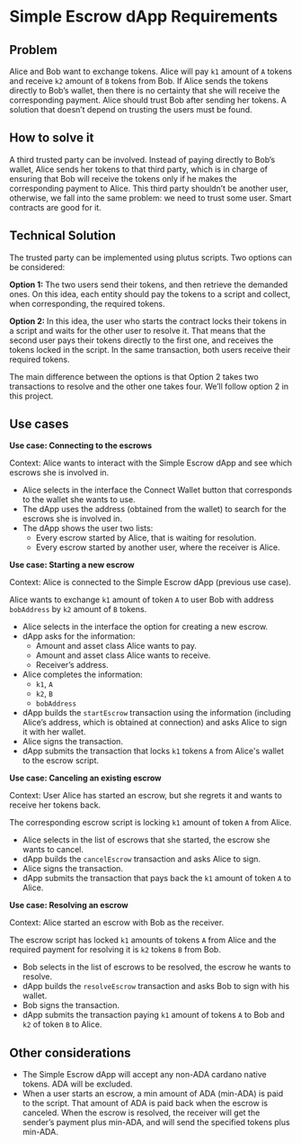 # Simple Escrow dApp Requirements

## Problem

Alice and Bob want to exchange tokens. Alice will pay `k1` amount of `A` 
tokens and receive `k2` amount of `B` tokens from Bob. If Alice sends 
the tokens directly to Bob’s wallet, then there is no certainty that she 
will receive the corresponding payment. Alice should trust Bob after sending her tokens. 
A solution that doesn’t depend on trusting the users must be found.

## How to solve it

A third trusted party can be involved. Instead of paying directly to Bob’s wallet, 
Alice sends her tokens to that third party, which is in charge of ensuring that 
Bob will receive the tokens only if he makes the corresponding payment to Alice. 
This third party shouldn’t be another user, otherwise, 
we fall into the same problem: we need to trust some user. 
Smart contracts are good for it.

## Technical Solution

The trusted party can be implemented using plutus scripts. 
Two options can be considered:

**Option 1:** The two users send their tokens, and then retrieve the demanded ones. 
On this idea, each entity should pay the tokens to a script and collect, 
when corresponding, the required tokens. 

**Option 2:**  In this idea, the user who starts the contract locks their 
tokens in a script and waits for the other user to resolve it. 
That means that the second user pays their tokens directly to the first one,
and receives the tokens locked in the script. 
In the same transaction, both users receive their required tokens. 

The main difference between the options is that Option 2 takes two transactions to 
resolve and the other one takes four. We’ll follow option 2 in this project.

## Use cases

**Use case: Connecting to the escrows**

Context: Alice wants to interact with the Simple Escrow dApp and see which escrows she is involved in. 

- Alice selects in the interface the Connect Wallet button that corresponds to the wallet she wants to use.
- The dApp uses the address (obtained from the wallet) to search for the escrows she is involved in.
- The dApp shows the user two lists:
    - Every escrow started by Alice, that is waiting for resolution.
    - Every escrow started by another user, where the receiver is Alice.

**Use case: Starting a new escrow**

Context: Alice is connected to the Simple Escrow dApp (previous use case).

Alice wants to exchange `k1` amount of token `A` to user Bob with address `bobAddress` by `k2` amount of  `B` tokens.

- Alice selects in the interface the option for creating a new escrow.
- dApp asks for the information:
    - Amount and asset class Alice wants to pay.
    - Amount and asset class Alice wants to receive.
    - Receiver’s address.
- Alice completes the information:
    - `k1`, `A`
    - `k2`, `B`
    - `bobAddress`
- dApp builds the `startEscrow` transaction using the information 
(including Alice’s address, which is obtained at connection) and asks Alice to sign it with her wallet.
- Alice signs the transaction.
- dApp submits the transaction that locks `k1` tokens `A`  from Alice's wallet to the escrow script.

**Use case: Canceling an existing escrow**

Context: User Alice has started an escrow, but she regrets it and wants to receive her tokens back.

The corresponding escrow script is locking `k1` amount of token `A` from Alice.

- Alice selects in the list of escrows that she started, the escrow she wants to cancel.
- dApp builds the `cancelEscrow` transaction and asks Alice to sign.
- Alice signs the transaction.
- dApp submits the transaction that pays back the `k1` amount of token `A` to Alice.

**Use case: Resolving an escrow**

Context: Alice started an escrow with Bob as the receiver. 

The escrow script has locked `k1` amounts of tokens `A` from Alice and the required payment for resolving it is `k2` tokens `B` from Bob.

- Bob selects in the list of escrows to be resolved, the escrow he wants to resolve.
- dApp builds the `resolveEscrow` transaction and asks Bob to sign with his wallet.
- Bob signs the transaction.
- dApp submits the transaction paying `k1` amount of tokens `A` to Bob and `k2` of token `B` to Alice.

## Other considerations

- The Simple Escrow dApp will accept any non-ADA cardano native tokens. ADA will be excluded.
- When a user starts an escrow, a min amount of ADA (min-ADA) is paid to the script. 
That amount of ADA is paid back when the escrow is canceled. 
When the escrow is resolved, the receiver will get the sender’s payment plus min-ADA, 
and will send the specified tokens plus min-ADA.
